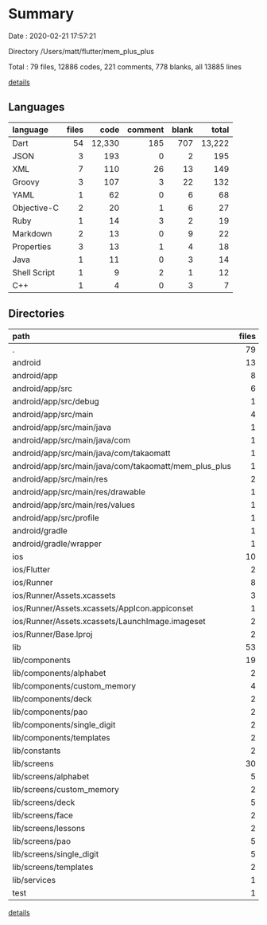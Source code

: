 # Summary

Date : 2020-02-21 17:57:21

Directory /Users/matt/flutter/mem_plus_plus

Total : 79 files,  12886 codes, 221 comments, 778 blanks, all 13885 lines

[details](details.md)

## Languages
| language | files | code | comment | blank | total |
| :--- | ---: | ---: | ---: | ---: | ---: |
| Dart | 54 | 12,330 | 185 | 707 | 13,222 |
| JSON | 3 | 193 | 0 | 2 | 195 |
| XML | 7 | 110 | 26 | 13 | 149 |
| Groovy | 3 | 107 | 3 | 22 | 132 |
| YAML | 1 | 62 | 0 | 6 | 68 |
| Objective-C | 2 | 20 | 1 | 6 | 27 |
| Ruby | 1 | 14 | 3 | 2 | 19 |
| Markdown | 2 | 13 | 0 | 9 | 22 |
| Properties | 3 | 13 | 1 | 4 | 18 |
| Java | 1 | 11 | 0 | 3 | 14 |
| Shell Script | 1 | 9 | 2 | 1 | 12 |
| C++ | 1 | 4 | 0 | 3 | 7 |

## Directories
| path | files | code | comment | blank | total |
| :--- | ---: | ---: | ---: | ---: | ---: |
| . | 79 | 12,886 | 221 | 778 | 13,885 |
| android | 13 | 228 | 28 | 40 | 296 |
| android/app | 8 | 173 | 27 | 27 | 227 |
| android/app/src | 6 | 60 | 24 | 14 | 98 |
| android/app/src/debug | 1 | 4 | 3 | 1 | 8 |
| android/app/src/main | 4 | 52 | 18 | 12 | 82 |
| android/app/src/main/java | 1 | 11 | 0 | 3 | 14 |
| android/app/src/main/java/com | 1 | 11 | 0 | 3 | 14 |
| android/app/src/main/java/com/takaomatt | 1 | 11 | 0 | 3 | 14 |
| android/app/src/main/java/com/takaomatt/mem_plus_plus | 1 | 11 | 0 | 3 | 14 |
| android/app/src/main/res | 2 | 10 | 9 | 3 | 22 |
| android/app/src/main/res/drawable | 1 | 4 | 7 | 2 | 13 |
| android/app/src/main/res/values | 1 | 6 | 2 | 1 | 9 |
| android/app/src/profile | 1 | 4 | 3 | 1 | 8 |
| android/gradle | 1 | 5 | 1 | 1 | 7 |
| android/gradle/wrapper | 1 | 5 | 1 | 1 | 7 |
| ios | 10 | 256 | 8 | 18 | 282 |
| ios/Flutter | 2 | 23 | 5 | 3 | 31 |
| ios/Runner | 8 | 233 | 3 | 15 | 251 |
| ios/Runner/Assets.xcassets | 3 | 148 | 0 | 4 | 152 |
| ios/Runner/Assets.xcassets/AppIcon.appiconset | 1 | 122 | 0 | 1 | 123 |
| ios/Runner/Assets.xcassets/LaunchImage.imageset | 2 | 26 | 0 | 3 | 29 |
| ios/Runner/Base.lproj | 2 | 61 | 2 | 2 | 65 |
| lib | 53 | 12,316 | 175 | 700 | 13,191 |
| lib/components | 19 | 3,263 | 37 | 211 | 3,511 |
| lib/components/alphabet | 2 | 232 | 0 | 17 | 249 |
| lib/components/custom_memory | 4 | 483 | 6 | 42 | 531 |
| lib/components/deck | 2 | 608 | 0 | 23 | 631 |
| lib/components/pao | 2 | 576 | 0 | 21 | 597 |
| lib/components/single_digit | 2 | 266 | 3 | 18 | 287 |
| lib/components/templates | 2 | 565 | 4 | 28 | 597 |
| lib/constants | 2 | 1,647 | 11 | 27 | 1,685 |
| lib/screens | 30 | 7,073 | 115 | 425 | 7,613 |
| lib/screens/alphabet | 5 | 977 | 10 | 58 | 1,045 |
| lib/screens/custom_memory | 2 | 952 | 3 | 52 | 1,007 |
| lib/screens/deck | 5 | 1,264 | 9 | 70 | 1,343 |
| lib/screens/face | 2 | 529 | 4 | 23 | 556 |
| lib/screens/lessons | 2 | 296 | 5 | 14 | 315 |
| lib/screens/pao | 5 | 1,194 | 11 | 70 | 1,275 |
| lib/screens/single_digit | 5 | 854 | 10 | 64 | 928 |
| lib/screens/templates | 2 | 297 | 1 | 24 | 322 |
| lib/services | 1 | 274 | 7 | 25 | 306 |
| test | 1 | 14 | 10 | 7 | 31 |

[details](details.md)